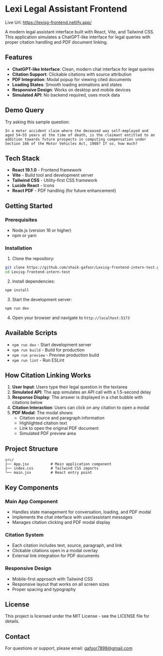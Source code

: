 # Lexi Legal Assistant Frontend

Live Url: https://lexisg-frontend.netlify.app/

A modern legal assistant interface built with React, Vite, and Tailwind CSS. This application simulates a ChatGPT-like interface for legal queries with proper citation handling and PDF document linking.

## Features

- **ChatGPT-like Interface**: Clean, modern chat interface for legal queries
- **Citation Support**: Clickable citations with source attribution
- **PDF Integration**: Modal popup for viewing cited documents
- **Loading States**: Smooth loading animations and states
- **Responsive Design**: Works on desktop and mobile devices
- **Simulated API**: No backend required, uses mock data

## Demo Query

Try asking this sample question:

```
In a motor accident claim where the deceased was self-employed and aged 54–55 years at the time of death, is the claimant entitled to an addition towards future prospects in computing compensation under Section 166 of the Motor Vehicles Act, 1988? If so, how much?
```

## Tech Stack

- **React 19.1.0** - Frontend framework
- **Vite** - Build tool and development server
- **Tailwind CSS** - Utility-first CSS framework
- **Lucide React** - Icons
- **React PDF** - PDF handling (for future enhancement)

## Getting Started

### Prerequisites

- Node.js (version 16 or higher)
- npm or yarn

### Installation

1. Clone the repository:

```bash
git clone https://github.com/shaik-gafoor/Lexisg-frontend-intern-test.git
cd Lexisg-frontend-intern-test
```

2. Install dependencies:

```bash
npm install
```

3. Start the development server:

```bash
npm run dev
```

4. Open your browser and navigate to `http://localhost:5173`

## Available Scripts

- `npm run dev` - Start development server
- `npm run build` - Build for production
- `npm run preview` - Preview production build
- `npm run lint` - Run ESLint

## How Citation Linking Works

1. **User Input**: Users type their legal question in the textarea
2. **Simulated API**: The app simulates an API call with a 1.5-second delay
3. **Response Display**: The answer is displayed in a chat bubble with citations below
4. **Citation Interaction**: Users can click on any citation to open a modal
5. **PDF Modal**: The modal shows:
   - Citation source and paragraph information
   - Highlighted citation text
   - Link to open the original PDF document
   - Simulated PDF preview area

## Project Structure

```
src/
├── App.jsx          # Main application component
├── index.css        # Tailwind CSS imports
└── main.jsx         # React entry point
```

## Key Components

### Main App Component

- Handles state management for conversation, loading, and PDF modal
- Implements the chat interface with user/assistant messages
- Manages citation clicking and PDF modal display

### Citation System

- Each citation includes text, source, paragraph, and link
- Clickable citations open in a modal overlay
- External link integration for PDF documents

### Responsive Design

- Mobile-first approach with Tailwind CSS
- Responsive layout that works on all screen sizes
- Proper spacing and typography

## License

This project is licensed under the MIT License - see the LICENSE file for details.

## Contact

For questions or support, please email: gafoor7898@gmail.com
